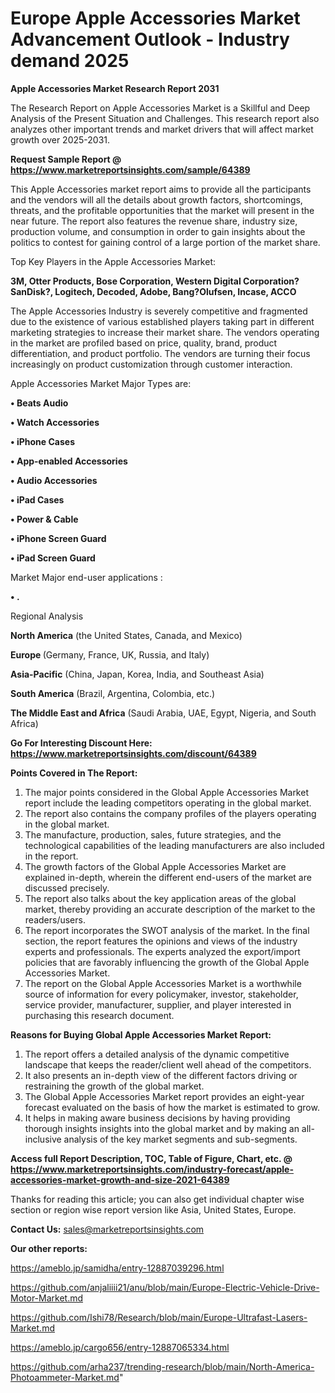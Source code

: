# Europe Apple Accessories Market Advancement Outlook - Industry demand 2025

<strong>Apple Accessories Market Research Report 2031</strong>

The Research Report on Apple Accessories Market is a Skillful and Deep Analysis of the Present Situation and Challenges. This research report also analyzes other important trends and market drivers that will affect market growth over 2025-2031.

<strong>Request Sample Report @ <a href=https://www.marketreportsinsights.com/sample/64389>https://www.marketreportsinsights.com/sample/64389</a></strong>

This Apple Accessories market report aims to provide all the participants and the vendors will all the details about growth factors, shortcomings, threats, and the profitable opportunities that the market will present in the near future. The report also features the revenue share, industry size, production volume, and consumption in order to gain insights about the politics to contest for gaining control of a large portion of the market share.

Top Key Players in the Apple Accessories Market:

<strong>3M, Otter Products, Bose Corporation, Western Digital Corporation?SanDisk?, Logitech, Decoded, Adobe, Bang?Olufsen, Incase, ACCO</strong>

The Apple Accessories Industry is severely competitive and fragmented due to the existence of various established players taking part in different marketing strategies to increase their market share. The vendors operating in the market are profiled based on price, quality, brand, product differentiation, and product portfolio. The vendors are turning their focus increasingly on product customization through customer interaction.

Apple Accessories Market Major Types are:

<strong>• Beats Audio

• Watch Accessories

• iPhone Cases

• App-enabled Accessories

• Audio Accessories

• iPad Cases

• Power & Cable

• iPhone Screen Guard

• iPad Screen Guard</strong>

Market Major end-user applications :

<strong>• .</strong>

Regional Analysis

</u><strong><b>North America</b></strong> (the United States, Canada, and Mexico)

<strong><b>Europe </b></strong>(Germany, France, UK, Russia, and Italy)

<strong><b>Asia-Pacific</b></strong> (China, Japan, Korea, India, and Southeast Asia)

<strong><b>South America</b></strong> (Brazil, Argentina, Colombia, etc.)

<strong><b>The Middle East and Africa</b></strong> (Saudi Arabia, UAE, Egypt, Nigeria, and South Africa)

<strong>Go For Interesting Discount Here: <a href=https://www.marketreportsinsights.com/discount/64389>https://www.marketreportsinsights.com/discount/64389</a></strong>

<strong>Points Covered in The Report:</strong>
<ol>
  <li>The major points considered in the Global Apple Accessories Market report include the leading competitors operating in the global market.</li>
  <li>The report also contains the company profiles of the players operating in the global market.</li>
  <li>The manufacture, production, sales, future strategies, and the technological capabilities of the leading manufacturers are also included in the report.</li>
  <li>The growth factors of the Global Apple Accessories Market are explained in-depth, wherein the different end-users of the market are discussed precisely.</li>
  <li>The report also talks about the key application areas of the global market, thereby providing an accurate description of the market to the readers/users.</li>
  <li>The report incorporates the SWOT analysis of the market. In the final section, the report features the opinions and views of the industry experts and professionals. The experts analyzed the export/import policies that are favorably influencing the growth of the Global Apple Accessories Market.</li>
  <li>The report on the Global Apple Accessories Market is a worthwhile source of information for every policymaker, investor, stakeholder, service provider, manufacturer, supplier, and player interested in purchasing this research document.</li>
</ol>
<strong>Reasons for Buying Global Apple Accessories Market Report:</strong>

<ol>
  <li>The report offers a detailed analysis of the dynamic competitive landscape that keeps the reader/client well ahead of the competitors.</li>
  <li>It also presents an in-depth view of the different factors driving or restraining the growth of the global market.</li>
  <li>The Global Apple Accessories Market report provides an eight-year forecast evaluated on the basis of how the market is estimated to grow.</li>
  <li>It helps in making aware business decisions by having providing thorough insights insights into the global market and by making an all-inclusive analysis of the key market segments and sub-segments.</li>
</ol>
<strong>Access full Report Description, TOC, Table of Figure, Chart, etc. @ <a href=https://www.marketreportsinsights.com/industry-forecast/apple-accessories-market-growth-and-size-2021-64389>https://www.marketreportsinsights.com/industry-forecast/apple-accessories-market-growth-and-size-2021-64389</a></strong>


Thanks for reading this article; you can also get individual chapter wise section or region wise report version like Asia, United States, Europe.

<strong>Contact Us:</strong>
sales@marketreportsinsights.com

<strong>Our other reports:</strong>

<a href=https://ameblo.jp/samidha/entry-12887039296.html>https://ameblo.jp/samidha/entry-12887039296.html</a>

<a href=https://github.com/anjaliiii21/anu/blob/main/Europe-Electric-Vehicle-Drive-Motor-Market.md>https://github.com/anjaliiii21/anu/blob/main/Europe-Electric-Vehicle-Drive-Motor-Market.md</a>

<a href=https://github.com/Ishi78/Research/blob/main/Europe-Ultrafast-Lasers-Market.md>https://github.com/Ishi78/Research/blob/main/Europe-Ultrafast-Lasers-Market.md</a>

<a href=https://ameblo.jp/cargo656/entry-12887065334.html>https://ameblo.jp/cargo656/entry-12887065334.html</a>

<a href=https://github.com/arha237/trending-research/blob/main/North-America-Photoammeter-Market.md>https://github.com/arha237/trending-research/blob/main/North-America-Photoammeter-Market.md</a>"
